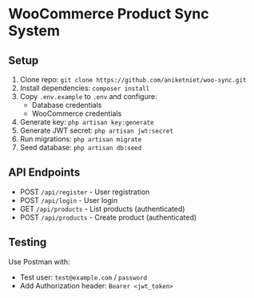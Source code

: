 # WooCommerce Product Sync System

## Setup

1. Clone repo: `git clone https://github.com/aniketniet/woo-sync.git`
2. Install dependencies: `composer install`
3. Copy `.env.example` to `.env` and configure:
    - Database credentials
    - WooCommerce credentials
4. Generate key: `php artisan key:generate`
5. Generate JWT secret: `php artisan jwt:secret`
6. Run migrations: `php artisan migrate`
7. Seed database: `php artisan db:seed`

## API Endpoints

-   POST `/api/register` - User registration
-   POST `/api/login` - User login
-   GET `/api/products` - List products (authenticated)
-   POST `/api/products` - Create product (authenticated)

## Testing

Use Postman with:

-   Test user: `test@example.com` / `password`
-   Add Authorization header: `Bearer <jwt_token>`
